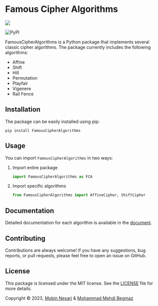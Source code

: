 # Famous Cipher Algorithms
<img src="https://github.com/MobinNesari81/Famous-Cipher-Algorithms/blob/main/Logos/FCA-dark.svg?raw=true" align='center'>

![PyPI](https://badge.fury.io/py/FamousCipherAlgorithms)

FamousCipherAlgorithms is a Python package that implements several classic cipher algorithms. The package currently includes the following algorithms:
- Affine
- Shift
- Hill
- Permutation
- Playfair
- Vigenere
- Rail Fence

## Installation
The package can be easily installed using pip:
```
pip install FamousCipherAlgorithms
```

## Usage
You can import `FamousCipherAlgorithms` in two ways:
1. Import entire package
    ```python
    import FamousCipherAlgorithms as FCA
    ```
2. Import specific algorithms
    ```python
    from FamousCipherAlgorithms import AffineCipher, ShiftCipher
    ```

## Documentation
Detailed documentation for each algorithm is available in the <a href="https://famous-cipher-algorithm.readthedocs.io/en/latest/index.html"> document</a>.

## Contributing
Contributions are always welcome! If you have any suggestions, bug reports, or pull requests, please feel free to open an issue on GitHub.

## License
This package is licensed under the MIT license. See the <a href="https://github.com/MobinNesari81/Famous-Cipher-Algorithms/blob/main/LICENSE">LICENSE</a> file for more details.

Copyright © 2023, <a href="https://www.linkedin.com/in/mobin-nesari/">Mobin Nesari</a> & <a href="https://www.linkedin.com/in/mohammad-mahdi-begmaz-69665a243/">Mohammad Mehdi Begmaz</a>